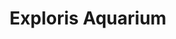 ---
title: "Exploris Aquarium"
address: "Wolfies Easter Extravaganza at the Exploris Aquarium, Exploris Aquarium The Ropewalk Castle Street, Portaferry, Co. Down, BT22 1NZ"
tel: "+44 (0)28 4272 8062"
county: "Down"
category: "Zoos And Aquariums"
type: "Content"
lat: "54.38146209716797"
lng: "-5.548429012298584"
---